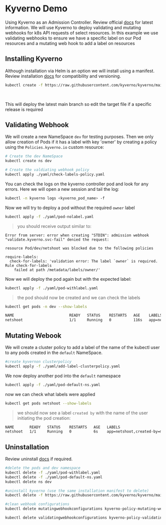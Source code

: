 # Kyverno Demo
Using Kyverno as an Admission Controller. Review official [docs](https://kyverno.io/docs/) for latest information. We will use Kyverno to deploy validating and mutating webhooks for k8s API requests of select resources. In this example we use validating webhooks to ensure we have a specific label on our Pod resources and a mutating web hook to add a label on resources

## Installing Kyverno
Although installation via Helm is an option we will install using a manifest. Review installation [docs](https://kyverno.io/docs/installation/) for compatibility and versioning.

```bash
kubectl create -f https://raw.githubusercontent.com/kyverno/kyverno/main/config/release/install.yaml
```
<br>

This will deploy the latest main branch so edit the target file if a specific release is required

## Validating Webhook
We will create a new NameSpace `dev` for testing purposes. Then we only allow creation of Pods if it has a label with key 'owner' by creating a policy using the `Policies.kyverno.io` custom resource:

```bash
# Create the dev NameSpace
kubectl create ns dev

# Create the valdiating webhook policy
kubectl apply ./yaml/check-labels-policy.yaml
```

You can check the logs on the kyverno controller pod and look for any errors. Here we will open a new session and tail the log:

```bash
kubectl -n kyverno logs <kyverno_pod_name> -f
```

Now we will try to deploy a pod without the required `owner` label

```bash
kubectl apply -f ./yaml/pod-nolabel.yaml
```
>you should receive output similar to:
```
Error from server: error when creating "STDIN": admission webhook "validate.kyverno.svc-fail" denied the request:

resource Pod/dev/netshoot was blocked due to the following policies

require-labels:
  check-for-labels: 'validation error: The label `owner` is required. Rule check-for-labels
    failed at path /metadata/labels/owner/'
```
Now we will deploy the pod again but with the expected label:
```bash
kubectl apply -f ./yaml/pod-withlabel.yaml
```
>the pod should now be created and we can check the labels

``` bash
kubectl get pods -n dev --show-labels

NAME                         READY   STATUS    RESTARTS   AGE    LABELS
netshoot                     1/1     Running   0          116s   app=netshoot,owner=k8s-lover
```

## Mutating Webook
We will create a cluster policy to add a label of the name of the kubectl user to any pods created in the `default` NameSpace.

```bash
#create kyvernon clusterpolicy 
kubectl apply -f ./yaml/add-label-clusterpolicy.yaml
```
We now deploy another pod into the `default` namespace
```bash
kubectl apply -f ./yaml/pod-default-ns.yaml
```
now we can check what labels were applied
```bash
kubectl get pods netshoot --show-labels
```
>we should now see a label `created by` with the name of the user initiating the pod creation:
```bash
NAME       READY   STATUS    RESTARTS   AGE   LABELS
netshoot   1/1     Running   0          6s    app=netshoot,created-by=masterclient
```

## Uninstallation
Review uninstall [docs](https://kyverno.io/docs/installation/#option-2---uninstall-kyverno-with-helm) if required.

```bash
#delete the pods and dev namespace
kubectl delete -f ./yaml/pod-withlabel.yaml
kubectl delete -f ./yaml/pod-default-ns.yaml
kubectl delete ns dev

#uninstall kyverno (use the same installation manifest to delete)
kubectl delete -f https://raw.githubusercontent.com/kyverno/kyverno/main/definitions/release/install.yaml

#clean webhook configurations
kubectl delete mutatingwebhookconfigurations kyverno-policy-mutating-webhook-cfg kyverno-resource-mutating-webhook-cfg kyverno-verify-mutating-webhook-cfg

kubectl delete validatingwebhookconfigurations kyverno-policy-validating-webhook-cfg kyverno-resource-validating-webhook-cfg
```